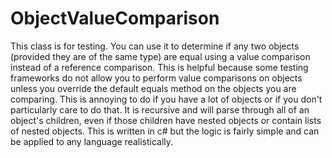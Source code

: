 # ObjectValueComparison
This class is for testing.  You can use it to determine if any two objects (provided they are of the same type) are equal using a value comparison instead of a reference comparison.  This is helpful because some testing frameworks do not allow you to perform value comparisons on objects unless you override the default equals method on the objects you are comparing.  This is annoying to do if you have a lot of objects or if you don't particularly care to do that.  It is recursive and will parse through all of an object's children, even if those children have nested objects or contain lists of nested objects.  This is written in c# but the logic is fairly simple and can be applied to any language realistically.
